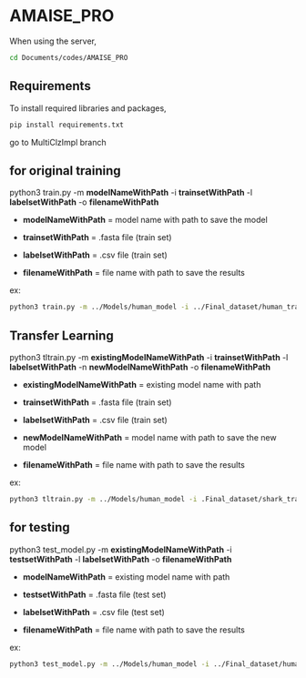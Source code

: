 # AMAISE_PRO

When using the server, 
```sh
cd Documents/codes/AMAISE_PRO
```
## Requirements

To install required libraries and packages,

```sh
pip install requirements.txt
```
go to MultiClzImpl branch

## for original training

python3 train.py -m **modelNameWithPath** -i **trainsetWithPath** -l **labelsetWithPath** -o **filenameWithPath**

- **modelNameWithPath** = model name with path to save the model

- **trainsetWithPath** = .fasta file (train set)

- **labelsetWithPath** = .csv file (train set)

- **filenameWithPath** = file name with path to save the results

ex: 

```sh
python3 train.py -m ../Models/human_model -i ../Final_dataset/human_train/human_train.fasta -l ../Final_dataset/human_train/human_train_labels.csv -o ../TestResults/result.txt
```

## Transfer Learning

python3 tltrain.py -m **existingModelNameWithPath** -i **trainsetWithPath** -l **labelsetWithPath** -n **newModelNameWithPath** -o **filenameWithPath**

- **existingModelNameWithPath** = existing model name with path

- **trainsetWithPath** = .fasta file (train set)

- **labelsetWithPath** = .csv file (train set)

- **newModelNameWithPath** = model name with path to save the new model

- **filenameWithPath** = file name with path to save the results

ex:

```sh
python3 tltrain.py -m ../Models/human_model -i .Final_dataset/shark_train/shark_train.fasta -l ../Final_dataset/shark_train/shark_train_labels.csv -n ../Models/shark_model -o ../TestResults/result_tl.txt
```
## for testing

python3 test_model.py -m **existingModelNameWithPath** -i **testsetWithPath** -l **labelsetWithPath** -o **filenameWithPath**

- **modelNameWithPath** = existing model name with path

- **testsetWithPath** = .fasta file (test set)

- **labelsetWithPath** = .csv file (test set)

- **filenameWithPath** = file name with path to save the results

ex: 

```sh
python3 test_model.py -m ../Models/human_model -i ../Final_dataset/human_test/human_test.fasta -l ../Final_dataset/human_test/human_test_labels.csv -o ../TestResults/result_test.txt
```

